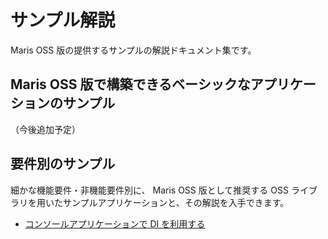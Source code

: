 # サンプル解説

Maris OSS 版の提供するサンプルの解説ドキュメント集です。

## Maris OSS 版で構築できるベーシックなアプリケーションのサンプル

（今後追加予定）

## 要件別のサンプル

細かな機能要件・非機能要件別に、 Maris OSS 版として推奨する OSS ライブラリを用いたサンプルアプリケーションと、その解説を入手できます。

- [コンソールアプリケーションで DI を利用する](console-app-with-di/index.md)

